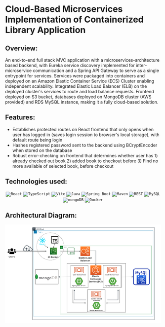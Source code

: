 # Cloud-Based Microservices Implementation of Containerized Library Application
## Overview:
An end-to-end full stack MVC application with a microservices-architecture based backend, with Eureka service discovery implemented for inter-microservice communication and a Spring API Gateway to serve as a single entrypoint for services. Services were packaged into containers and deployed on an Amazon Elastic Container Service (ECS) Cluster enabling independent scalability. Integrated Elastic Load Balancer (ELB) on the deployed cluster's services to route and load balance requests. Frontend deployed on S3 bucket, databases deployed on MongoDB cluster (AWS provided) and RDS MySQL instance, making it a fully cloud-based solution.
## Features:
- Establishes protected routes on React frontend that only opens when user has logged in (saves login session to browser's local storage), with default route being login
- Hashes registered password sent to the backend using BCryptEncoder when stored on the database
- Robust error-checking on frontend that determines whether user has 1) already checked out book 2) added book to checkout before 3) Find no more available of selected book, before checkout
## Technologies used:
<div align="center">
	<code><img width="50" src="https://raw.githubusercontent.com/marwin1991/profile-technology-icons/refs/heads/main/icons/react.png" alt="React" title="React"/></code>
	<code><img width="50" src="https://raw.githubusercontent.com/marwin1991/profile-technology-icons/refs/heads/main/icons/typescript.png" alt="TypeScript" title="TypeScript"/></code>
	<code><img width="50" src="https://raw.githubusercontent.com/marwin1991/profile-technology-icons/refs/heads/main/icons/vite.png" alt="Vite" title="Vite"/></code>
	<code><img width="50" src="https://raw.githubusercontent.com/marwin1991/profile-technology-icons/refs/heads/main/icons/java.png" alt="Java" title="Java"/></code>
	<code><img width="50" src="https://raw.githubusercontent.com/marwin1991/profile-technology-icons/refs/heads/main/icons/spring_boot.png" alt="Spring Boot" title="Spring Boot"/></code>
	<code><img width="50" src="https://raw.githubusercontent.com/marwin1991/profile-technology-icons/refs/heads/main/icons/maven.png" alt="Maven" title="Maven"/></code>
	<code><img width="50" src="https://raw.githubusercontent.com/marwin1991/profile-technology-icons/refs/heads/main/icons/rest.png" alt="REST" title="REST"/></code>
	<code><img width="50" src="https://raw.githubusercontent.com/marwin1991/profile-technology-icons/refs/heads/main/icons/mysql.png" alt="MySQL" title="MySQL"/></code>
	<code><img width="50" src="https://raw.githubusercontent.com/marwin1991/profile-technology-icons/refs/heads/main/icons/mongodb.png" alt="mongoDB" title="mongoDB"/></code>
	<code><img width="50" src="https://raw.githubusercontent.com/marwin1991/profile-technology-icons/refs/heads/main/icons/docker.png" alt="Docker" title="Docker"/></code>
</div>

## Architectural Diagram:
![image](./libsystem-architecture.png)
